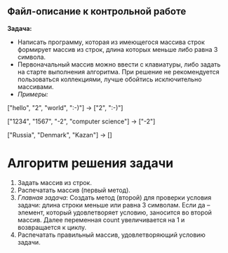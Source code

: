 ## Файл-описание к контрольной работе

**Задача:**
- Написать программу, которая из имеющегося массива строк формирует массив из строк, длина которых меньше либо равна 3 символа.
- Первоначальный массив можно ввести с клавиатуры, либо задать на старте выполнения алгоритма. При решение не рекомендуется пользоваться коллекциями, лучше обойтись исключительно массивами.
- *Примеры:*

["hello", "2", "world", ":-)"] -> ["2", ":-)"]

["1234", "1567", "-2", "computer science"] -> ["-2"]

["Russia", "Denmark", "Kazan"] -> []

# Алгоритм решения задачи
1. Задать массив из строк.
2. Распечатать массив (первый метод).
3. *Главная задача*:
Создать метод (второй) для проверки условия задачи: длина строки меньше или равна 3 символам. Если да – элемент, который удовлетворяет условию, заносится во второй массив. Далее переменная count увеличивается на 1 и возвращается к циклу.
4. Распечатать правильный массив, удовлетворяющий условию задачи. 

